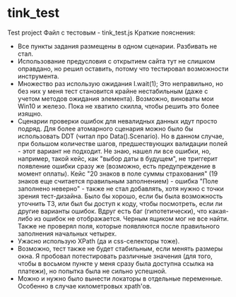 # tink_test
Test project
Файл с тестовым - tink_test.js
Краткие пояснения:
* Все пункты задания размещены в одном сценарии. Разбивать не стал.
* Использование предусловия с открытием сайта тут не слишком оправдано, но решил оставить, потому что тестировал возможности инструмента.
* Множество раз использую ожидания I.wait(1); Это неправильно, но без них у меня тест становится крайне нестабильным (даже с учетом методов ожидания элемента). 
Возможно, виноваты мои Win10 и железо. Пока не хватило скилла, чтобы решить это более изящно.
* Сценарии проверки ошибок для невалидных данных идут просто подряд. Для более атомарного сценария можно было бы использовать DDT (читал про Data().Scenario).
Но в данном случае, при большом количестве шагов, предшествующих валидации полей - этот вариант не подходит. 
Не знаю, нашел ли все ошибки, но, например, такой кейс, как "выбор даты в будущем", не триггерит появление ошибки сразу же (возможно, есть предупреждение в момент оплаты).
Кейс "20 знаков в поле суммы страхования" (19 знаков еще считается правильным заполнением) - ошибка "Поле заполнено неверно" - также не стал добавлять, хотя нужно с точки зрения тест-дизайна.
Было бы хорошо, если бы была возможность уточнить ТЗ, или был бы доступ к коду, чтобы посмотреть, если ли другие варианты ошибок. 
Вдруг есть баг (гипотетически), что какая-либо из ошибок не отображается. Черным ящиком мог не все найти. 
Также не проверял поля, которые появляются после правильного заполнения начальных четырех.
* Ужасно использую XPath (да и css-селекторы тоже).
* Возможно, тест также не будет стабильным, если менять размеры окна. 
Я пробовал потестировать различные значения (для того, чтобы в восьмом пункте у меня сразу была доступна ссылка на платежи), но попытка была не сильно успешной.
* Можно и нужно было вынести локаторы в отдельные переменные. Особенно в случае километровых xpath'ов.
